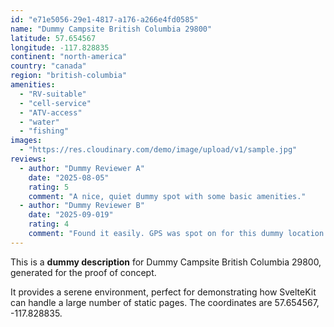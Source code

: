 ```yaml
---
id: "e71e5056-29e1-4817-a176-a266e4fd0585"
name: "Dummy Campsite British Columbia 29800"
latitude: 57.654567
longitude: -117.828835
continent: "north-america"
country: "canada"
region: "british-columbia"
amenities:
  - "RV-suitable"
  - "cell-service"
  - "ATV-access"
  - "water"
  - "fishing"
images:
  - "https://res.cloudinary.com/demo/image/upload/v1/sample.jpg"
reviews:
  - author: "Dummy Reviewer A"
    date: "2025-08-05"
    rating: 5
    comment: "A nice, quiet dummy spot with some basic amenities."
  - author: "Dummy Reviewer B"
    date: "2025-09-019"
    rating: 4
    comment: "Found it easily. GPS was spot on for this dummy location."
---
```


This is a **dummy description** for Dummy Campsite British Columbia 29800, generated for the proof of concept.

It provides a serene environment, perfect for demonstrating how SvelteKit can handle a large number of static pages. The coordinates are 57.654567, -117.828835.
